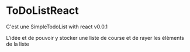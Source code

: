 # ToDoListReact
C'est une SimpleTodoList with react v0.0.1

L'idée et de pouvoir y stocker une liste de course et de rayer les élèments de la liste
